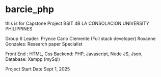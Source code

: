 # barcie_php

this is for Capstone Project
BSIT 4B
LA CONSOLACION UNIVERSITY PHILIPPINES

Group 6 
Leader: Prynce Carlo Clemente (Full stack developer)
Roxanne Gonzales: Research paper Specialist
 
Front End : HTML, Css
Backend: PHP, Javascript, Node JS, Json,  
Database: Xampp (mySql)

Project Start Date Sept 1, 2025









